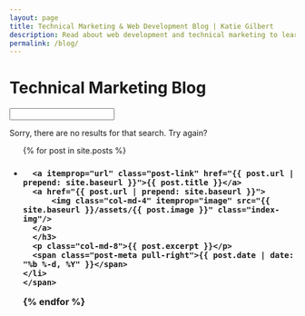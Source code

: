 ```yaml
---
layout: page
title: Technical Marketing & Web Development Blog | Katie Gilbert
description: Read about web development and technical marketing to learn about breaking into web development or to get some cool starter front-end project ideas.
permalink: /blog/
---
```

<div class="blog-page">

<div class="page-header">
  <h1 class="header-1">Technical Marketing Blog</h1>
</div>


<div class="container">
<div class="search">
  <i class="fa fa-search"></i>
  <input type="text" id="search-text" name="search">
</div>
</div>

<div id="no-results">
<p>Sorry, there are no results for that search. Try again?</p>
</div>

<div class="container blog-page-articles">
<ul class="post-list">
  {% for post in site.posts %}
    <li class="article">
      <h3 itemscope itemtype="http://schema.org/Article">

      <a itemprop="url" class="post-link" href="{{ post.url | prepend: site.baseurl }}">{{ post.title }}</a>
      <a href="{{ post.url | prepend: site.baseurl }}">
          <img class="col-md-4" itemprop="image" src="{{ site.baseurl }}/assets/{{ post.image }}" class="index-img"/>
      </a>
      </h3>
      <p class="col-md-8">{{ post.excerpt }}</p>
      <span class="post-meta pull-right">{{ post.date | date: "%b %-d, %Y" }}</span>
    </li>
    </span>
  {% endfor %}
</ul>
</div>
</div>
